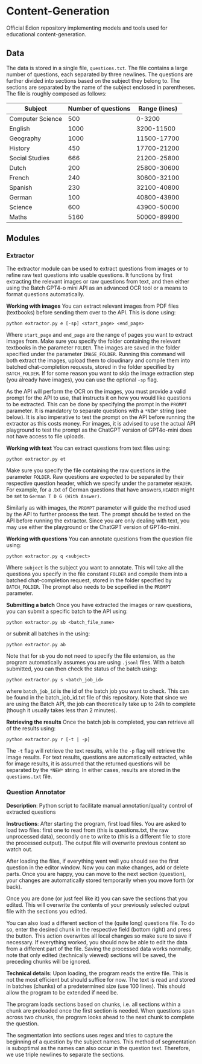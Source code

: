 # Content-Generation
Official Edion repository implementing models and tools used for educational content-generation.

## Data
The data is stored in a single file, `questions.txt`. The file contains a large number of questions, each separated by
three newlines. The questions are further divided into sections based on the subject they belong to. The sections are
separated by the name of the subject enclosed in parentheses. The file is roughly composed as follows:


| Subject          | Number of questions | Range (lines) |
|------------------|---------------------|---------------|
| Computer Science | 500                 | 0-3200        |
| English          | 1000                | 3200-11500    |
| Geography        | 1000                | 11500-17700   |
| History          | 450                 | 17700-21200   |
| Social Studies   | 666                 | 21200-25800   |
| Dutch            | 200                 | 25800-30600   |
| French           | 240                 | 30600-32100   |
| Spanish          | 230                 | 32100-40800   |
| German           | 100                 | 40800-43900   |
| Science          | 600                 | 43900-50000   |
| Maths            | 5160                | 50000-89900   |



## Modules

### Extractor
The extractor module can be used to extract questions from images or to refine raw text questions into usable questions. It functions by first extracting the relevant images or raw questions from text, and then either using the Batch GPT4-o mini API as an advanced OCR tool or a means to format questions automatically. 

**Working with images**
You can extract relevant images from PDF files (textbooks) before sending them over to the API. This is done using:
```
python extractor.py e [-sp] <start_page> <end_page>
```
Where `start_page` and `end_page` are the range of pages you want to extract images from. Make sure you specify the folder containing the relevant textbooks in the parameter `FOLDER`. The images are saved in the folder specified under the parameter `IMAGE_FOLDER`. Running this command will both extract the images, upload them to cloudinary and compile them into batched chat-completion requests, stored in the folder specified by `BATCH_FOLDER`. If for some reason you want to skip the image extraction step (you already have images), you can use the optional `-sp` flag.

As the API will perform the OCR on the images, you must provide a valid prompt for the API to use, that instructs it on how you would like questions to be extracted. This can be done by specifying the prompt in the `PROMPT` parameter. It is mandatory to separate questions with a `*NEW*` string (see below). It is also imperative to test the prompt on the API before running the extractor as this costs money. For images, it is advised to use the actual API playground to test the prompt as the ChatGPT version of GPT4o-mini does not have access to file uploads.

**Working with text**
You can extract questions from text files using:
```
python extractor.py et
```
Make sure you specify the file containing the raw questions in the parameter `FOLDER`. Raw questions are expected to be separated by their respective question header, which we specify under the parameter `HEADER`. For example, for a .txt of German questions that have answers,`HEADER` might be set to `German T D G (With Answer)`. 

Similarly as with images, the `PROMPT` parameter will guide the method used by the API to further process the text. The prompt should be tested on the API before running the extractor. Since you are only dealing with text, you may use either the playground or the ChatGPT version of GPT4o-mini.

**Working with questions**
You can annotate questions from the question file using:
```
python extractor.py q <subject>
```
Where `subject` is the subject you want to annotate. This will take all the questions you specify in the file constant `FOLDER` and compile them into a batched chat-completion request, stored in the folder specified by `BATCH_FOLDER`. The prompt also needs to be scpeified in the `PROMPT` parameter.

**Submitting a batch**
Once you have extracted the images or raw questions, you can submit a specific batch to the API using:
```
python extractor.py sb <batch_file_name>
```
or submit all batches in the  using:
```
python extractor.py ab
```
Note that for `sb` you do not need to specify the file extension, as the program automatically assumes you are using `.jsonl` files. With a batch submitted, you can then check the status of the batch using:
```
python extractor.py s <batch_job_id>
```
where `batch_job_id` is the id of the batch job you want to check. This can be found in the batch_job_id.txt file of this repository. Note that since we are using the Batch API, the job can theoretically take up to 24h to complete (though it usually takes less than 2 minutes).

**Retrieving the results**
Once the batch job is completed, you can retrieve all of the results using:
```
python extractor.py r [-t | -p]
```
The `-t` flag will retrieve the text results, while the `-p` flag will retrieve the image results. For text results, questions are automatically extracted, while for image results, it is assumed that the returned questions will be separated by the `*NEW*` string. In either cases, results are stored in the `questions.txt` file. 

### Question Annotator
**Description**: 
Python script to facilitate manual annotation/quality control of extracted questions

**Instructions**:
After starting the program, first load files. You are asked to load two files: first one to read from
(this is questions.txt, the raw unprocessed data), secondly one to write to (this is a different file to store the
processed output). The output file will overwrite previous content so watch out.

After loading the files, if everything went well you should see the first question in the editor window. Now you can 
make changes, add or delete parts. Once you are happy, you can move to the next section (question), your changes are 
automatically stored temporarily when you move forth (or back). 

Once you are done (or just feel like it) you can save the sections that you edited. This will overwrite the contents of
your previously selected output file with the sections you edited.

You can also load a different section of the (quite long) questions file. To do so, enter the desired chunk in the 
respective field (bottom right) and press the button. This action overwrites all local changes so make sure to save if
necessary. If everything worked, you should now be able to edit the data from a different part of the file. Saving the 
processed data works normally, note that only edited (technically viewed) sections will be saved, the preceding chunks 
will be ignored.

**Technical details**:
Upon loading, the program reads the entire file. This is not the most efficient but should suffice for now. The text
is read and stored in batches (chunks) of a predetermined size (use 100 lines). This should allow the 
program to be extended if need be. 

The program loads sections based on chunks, i.e. all sections within a chunk are preloaded once the first section is 
needed. When questions span across two chunks, the program looks ahead to the next chunk to complete the question.

The segmentation into sections uses regex and tries to capture the beginning of a question by the subject names. This 
method of segmentation is suboptimal as the names can also occur in the question text. Therefore, we use triple newlines
to separate the sections.